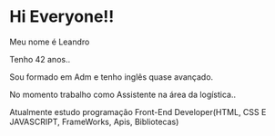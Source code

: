 # Hi Everyone!!

Meu nome é Leandro

Tenho 42 anos..

Sou formado em Adm e tenho inglês quase avançado.

No momento trabalho como Assistente na área da logística..

Atualmente estudo programação Front-End Developer(HTML, CSS E JAVASCRIPT, FrameWorks, Apis, Bibliotecas)


